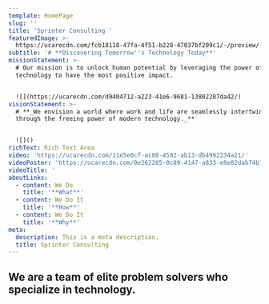 ```yaml
---
template: HomePage
slug: ''
title: 'Sprinter Consulting '
featuredImage: >-
  https://ucarecdn.com/fcb18118-47fa-4f51-b228-47037bf209c1/-/preview/-/enhance/95/
subtitle: '# **Discovering Tomorrow''s Technology Today**'
missionStatement: >-
  # Our mission is to unlock human potential by leveraging the power of
  technology to have the most positive impact.


  ![](https://ucarecdn.com/d9404712-a223-41e6-9681-13802287da42/)
visionStatement: >-
  # **_We envision a world where work and life are seamlessly intertwined
  through the freeing power of modern technology._**


  ![]()
richText: Rich Text Area
video: 'https://ucarecdn.com/11e5e0cf-ac08-4582-ab13-db4992234a21/'
videoPoster: 'https://ucarecdn.com/0e262285-0c89-4147-a833-e8e82dab74b7/'
videoTitle: '                                                                                                                                                                                                      '
aboutLinks:
  - content: We Do
    title: '**What**'
  - content: We Do It
    title: '**How**'
  - content: We Do It
    title: '**Why**'
meta:
  description: This is a meta description.
  title: Sprinter Consulting
---
```

## We are a team of elite problem solvers who specialize in technology.
